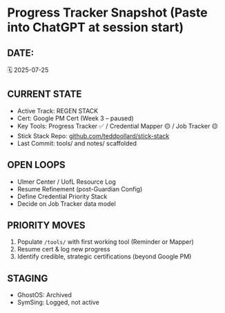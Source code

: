 # Progress Tracker Snapshot (Paste into ChatGPT at session start)

## DATE:
🗓️ 2025-07-25

## CURRENT STATE
- Active Track: REGEN STACK
- Cert: Google PM Cert (Week 3 – paused)
- Key Tools: Progress Tracker ✅ / Credential Mapper 🟡 / Job Tracker 🟡
- Stick Stack Repo: [github.com/teddpollard/stick-stack](https://github.com/teddpollard/stick-stack)
- Last Commit: tools/ and notes/ scaffolded

## OPEN LOOPS
- Ulmer Center / UofL Resource Log
- Resume Refinement (post-Guardian Config)
- Define Credential Priority Stack
- Decide on Job Tracker data model

## PRIORITY MOVES
1. Populate `/tools/` with first working tool (Reminder or Mapper)
2. Resume cert & log new progress
3. Identify credible, strategic certifications (beyond Google PM)

## STAGING
- GhostOS: Archived
- SymSing: Logged, not active
